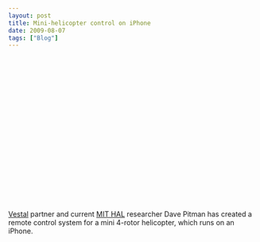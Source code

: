 ```yaml
---
layout: post
title: Mini-helicopter control on iPhone
date: 2009-08-07
tags: ["Blog"]
---
```


<object width="480" height="295"><param name="movie" value="YlbEbQ6TJMc&hl=en&fs=1&"></param><param name="allowFullScreen" value="true"></param><param name="allowscriptaccess" value="always"></param><embed src="http://www.youtube.com/v/YlbEbQ6TJMc&hl=en&fs=1&" type="application/x-shockwave-flash" allowscriptaccess="always" allowfullscreen="true" width="480" height="295"></embed></object>

[Vestal](http://vestaldesign.com) partner and current [MIT HAL](http://halab.mit.edu/) researcher Dave Pitman has created a remote control system for a mini 4-rotor helicopter, which runs on an iPhone. 